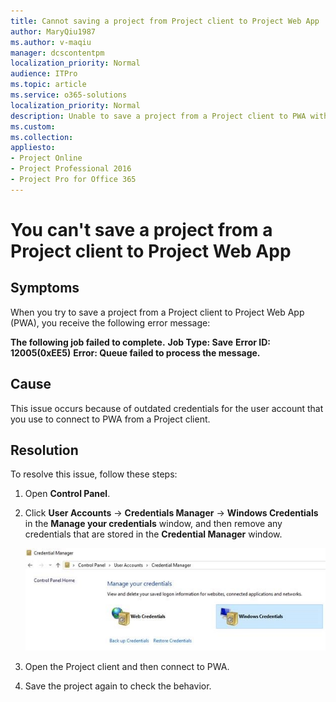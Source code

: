 ```yaml
---
title: Cannot saving a project from Project client to Project Web App
author: MaryQiu1987
ms.author: v-maqiu
manager: dcscontentpm
localization_priority: Normal
audience: ITPro 
ms.topic: article
ms.service: o365-solutions
localization_priority: Normal
description: Unable to save a project from a Project client to PWA with the error ID 12005(0xEE5)
ms.custom:
ms.collection:
appliesto:
- Project Online
- Project Professional 2016
- Project Pro for Office 365
---
```


# You can't save a project from a Project client to Project Web App

## Symptoms

When you try to save a project from a Project client to Project Web App (PWA), you receive the following error message:

**The following job failed to complete.**
**Job Type: Save**
**Error ID: 12005(0xEE5)**
**Error: Queue failed to process the message.**

## Cause

This issue occurs because of outdated credentials for the user account that you use to connect to PWA from a Project client.

## Resolution

To resolve this issue, follow these steps:
1. Open **Control Panel**.
2. Click **User Accounts** -> **Credentials Manager** -> **Windows Credentials** in the **Manage your credentials** window, and then remove any credentials that are stored in the **Credential Manager** window.

   ![Removing credentials in the Credential Manager window](./media/cant-save-project-client-to-web-app/credentials.png)
3. Open the Project client and then connect to PWA.
4. Save the project again to check the behavior.
